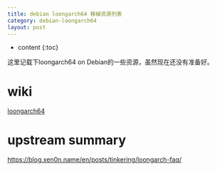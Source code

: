 ```yaml
---
title: debian loongarch64 移植资源列表
category: debian-loongarch64
layout: post
---
```

* content
{:toc}

这里记载下loongarch64 on Debian的一些资源，虽然现在还没有准备好。

# wiki
[loongarch64](https://wiki.debian.org/Ports/loongarch64)


# upstream summary

https://blog.xen0n.name/en/posts/tinkering/loongarch-faq/